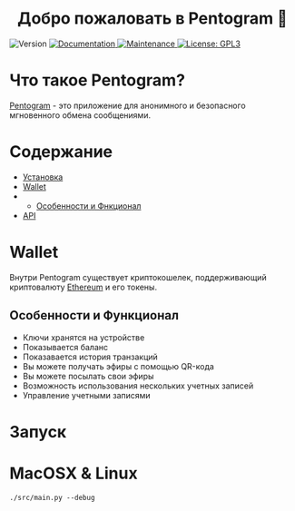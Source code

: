 <h1 align="center">Добро пожаловать в Pentogram 👋</h1>
<p>
  <img alt="Version" src="https://img.shields.io/badge/version-1.1-blue.svg?cacheSeconds=2592000" />
  <a href="https://github.com/kefranabg/readme-md-generator#readme" target="_blank">
    <img alt="Documentation" src="https://img.shields.io/badge/documentation-yes-brightgreen.svg" />
  </a>
  <a href="https://github.com/kefranabg/readme-md-generator/graphs/commit-activity" target="_blank">
    <img alt="Maintenance" src="https://img.shields.io/badge/Maintained%3F-yes-green.svg" />
  </a>
  <a href="https://github.com/kefranabg/readme-md-generator/blob/master/LICENSE" target="_blank">
    <img alt="License: GPL3" src="https://img.shields.io/github/license/nordbearbotdev/Pentogram" />
  </a>
</p>


# Что такое Pentogram?
[Pentogram](https://github.com/nordbearbotdev/Pentogram) - это приложение для анонимного и безопасного мгновенного обмена сообщениями.


# Содержание
* [Установка]()
* [Wallet]()
* * [Особенности и Фнкционал]()
* [API]()



# Wallet
Внутри Pentogram существует криптокошелек, поддерживающий криптовалюту [Ethereum](https://ethereum.org/en/) и его токены.

## Особенности и Функционал
* Ключи хранятся на устройстве
* Показывается баланс
* Показавается история транзакций
* Вы можете получать эфиры с помощью QR-кода
* Вы можете посылать свои эфиры
* Возможность использования нескольких учетных записей
* Управление учетными записями

# Запуск
# MacOSX & Linux

```shell
./src/main.py --debug

```
